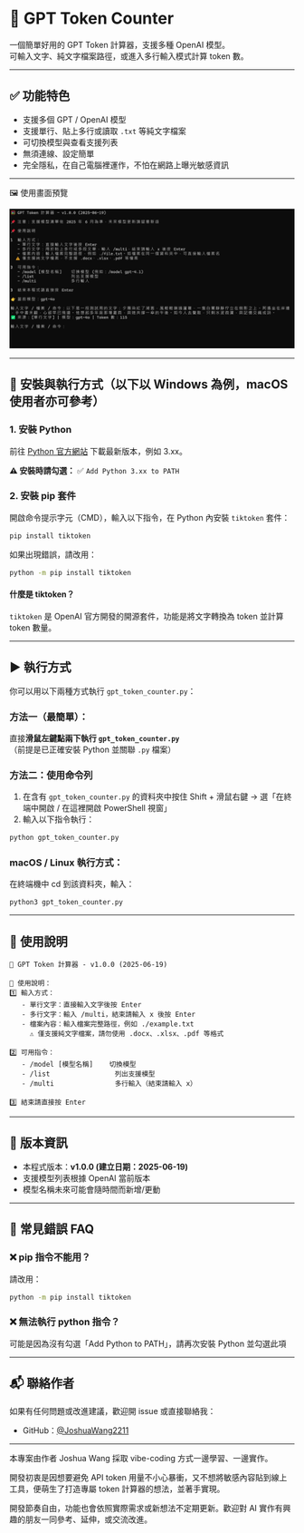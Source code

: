 # 🧮 GPT Token Counter

一個簡單好用的 GPT Token 計算器，支援多種 OpenAI 模型。  
可輸入文字、純文字檔案路徑，或進入多行輸入模式計算 token 數。

---

## ✅ 功能特色

- 支援多個 GPT / OpenAI 模型
- 支援單行、貼上多行或讀取 `.txt` 等純文字檔案
- 可切換模型與查看支援列表
- 無須連線、設定簡單
- 完全隱私，在自己電腦裡運作，不怕在網路上曝光敏感資訊

---

🖼️ 使用畫面預覽

![Token Counter Screenshot](./screenshot.png)

---

## 🚀 安裝與執行方式（以下以 Windows 為例，macOS 使用者亦可參考）

### 1. 安裝 Python

前往 [Python 官方網站](https://www.python.org/downloads/) 下載最新版本，例如 3.xx。  

**⚠️ 安裝時請勾選：** ✅ `Add Python 3.xx to PATH`

### 2. 安裝 pip 套件

開啟命令提示字元（CMD），輸入以下指令，在 Python 內安裝 `tiktoken` 套件：

```bash
pip install tiktoken
```

如果出現錯誤，請改用：

```bash
python -m pip install tiktoken
```

#### 什麼是 tiktoken？

`tiktoken` 是 OpenAI 官方開發的開源套件，功能是將文字轉換為 token 並計算 token 數量。

---

## ▶️ 執行方式

你可以用以下兩種方式執行 `gpt_token_counter.py`：

### 方法一（最簡單）：
直接**滑鼠左鍵點兩下執行 `gpt_token_counter.py`**  
（前提是已正確安裝 Python 並關聯 `.py` 檔案）

### 方法二：使用命令列
1. 在含有 `gpt_token_counter.py` 的資料夾中按住 Shift + 滑鼠右鍵 → 選「在終端中開啟 / 在這裡開啟 PowerShell 視窗」
2. 輸入以下指令執行：

```bash
python gpt_token_counter.py
```

### macOS / Linux 執行方式：

在終端機中 cd 到該資料夾，輸入：

```bash
python3 gpt_token_counter.py
```

---

## 📁 使用說明

```
🦮 GPT Token 計算器 - v1.0.0 (2025-06-19)

📌 使用說明：
1️⃣ 輸入方式：
   - 單行文字：直接輸入文字後按 Enter
   - 多行文字：輸入 /multi，結束請輸入 x 後按 Enter
   - 檔案內容：輸入檔案完整路徑，例如 ./example.txt
     ⚠️ 僅支援純文字檔案，請勿使用 .docx、.xlsx、.pdf 等格式

2️⃣ 可用指令：
   - /model [模型名稱]    切換模型
   - /list                列出支援模型
   - /multi               多行輸入（結束請輸入 x）

3️⃣ 結束請直接按 Enter
```

---

## 📅 版本資訊

- 本程式版本：**v1.0.0 (建立日期：2025-06-19)**
- 支援模型列表根據 OpenAI 當前版本
- 模型名稱未來可能會隨時間而新增/更動

---

## 🚫 常見錯誤 FAQ

### ❌ pip 指令不能用？
請改用：

```bash
python -m pip install tiktoken
```

### ❌ 無法執行 python 指令？
可能是因為沒有勾選「Add Python to PATH」，請再次安裝 Python 並勾選此項

---

## 📬 聯絡作者

如果有任何問題或改進建議，歡迎開 issue 或直接聯絡我：

- GitHub：[@JoshuaWang2211](https://github.com/JoshuaWang2211)  

---

本專案由作者 Joshua Wang 採取 vibe-coding 方式一邊學習、一邊實作。

開發初衷是因想要避免 API token 用量不小心暴衝，又不想將敏感內容貼到線上工具，便萌生了打造專屬 token 計算器的想法，並著手實現。

開發節奏自由，功能也會依照實際需求或新想法不定期更新。歡迎對 AI 實作有興趣的朋友一同參考、延伸，或交流改進。